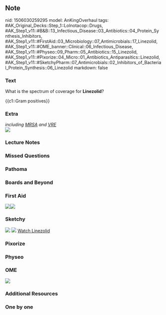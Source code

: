 ## Note
nid: 1506030259295
model: AnKingOverhaul
tags: #AK_Original_Decks::Step_1::Lolnotacop::Drugs, #AK_Step1_v11::#B&B::13_Infectious_Disease::03_Antibiotics::04_Protein_Synthesis_Inhibitors, #AK_Step1_v11::#FirstAid::03_Microbiology::07_Antimicrobials::17_Linezolid, #AK_Step1_v11::#OME_banner::Clinical::06_Infectious_Disease, #AK_Step1_v11::#Physeo::09_Pharm::05_Antibiotics::15_Linezolid, #AK_Step1_v11::#Pixorize::04_Micro::01_Antibiotics_Antiparasitics::Linezolid, #AK_Step1_v11::#SketchyPharm::07_Antimicrobials::02_Inhibitors_of_Bacterial_Protein_Synthesis::06_Linezolid
markdown: false

### Text
What is the spectrum of coverage for <b>Linezolid</b>?
<div>
  {{c1::Gram positives}}
</div>

### Extra
<div>
  <i>including <u>MRSA</u> and <u>VRE</u></i>
</div><img src="paste-16243566313893.jpg">

### Lecture Notes


### Missed Questions


### Pathoma


### Boards and Beyond


### First Aid
<img src="paste-321710230339587.jpg"><img src=
"paste-405298883854339.jpg">

### Sketchy
<img src="paste-228526619885569.jpg"> <img src=
"Screen%20Shot%202020-01-28%20at%206.35.28%20PM.png"> <a href=
"https://dashboard.sketchy.com/study/medical/courses/medical-pharmacology/units/medical-pharmacology-antimicrobials/videos/medical-pharmacology-antimicrobials-inhibitors-of-bacterial-protein-synthesis-linezolid?utm_source=anki&utm_medium=partnership&utm_campaign=february_update&utm_content=medical">
Watch Linezolid</a>

### Pixorize


### Physeo


### OME
<div class="ome-widget">
  <a href=
  "https://onlinemeded.org/spa/infectious-disease?ref=anki"><img src="_OME_AnkiFlashcards_Topic_3.png"></a>
</div>

### Additional Resources


### One by one

